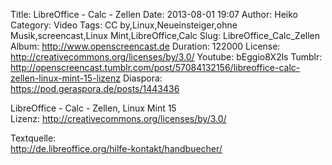 Title: LibreOffice - Calc - Zellen
Date: 2013-08-01 19:07
Author: Heiko
Category: Video
Tags: CC by,Linux,Neueinsteiger,ohne Musik,screencast,Linux Mint,LibreOffice,Calc
Slug: LibreOffice_Calc_Zellen
Album: http://www.openscreencast.de
Duration: 122000
License: http://creativecommons.org/licenses/by/3.0/
Youtube: bEggio8X2ls
Tumblr: http://openscreencast.tumblr.com/post/57084132156/libreoffice-calc-zellen-linux-mint-15-lizenz
Diaspora: https://pod.geraspora.de/posts/1443436

LibreOffice - Calc - Zellen, Linux Mint 15  
Lizenz: <http://creativecommons.org/licenses/by/3.0/>  
  
Textquelle:  
<http://de.libreoffice.org/hilfe-kontakt/handbuecher/>

